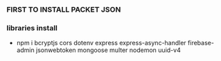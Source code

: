 ### FIRST TO INSTALL PACKET JSON
<!-- npm init -y -->


### libraries install 

- npm i bcryptjs cors dotenv express express-async-handler firebase-admin jsonwebtoken mongoose multer nodemon uuid-v4

